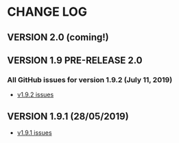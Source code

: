 # CHANGE LOG

## VERSION 2.0 (coming!)


## VERSION 1.9 PRE-RELEASE 2.0

### All GitHub issues for version 1.9.2 (July 11, 2019)
* [v1.9.2 issues](https://github.com/LaSalleSoftware/lsv2-adminbackend-app/milestone/1?closed=1)

## VERSION 1.9.1 (28/05/2019)
* [v1.9.1 issues](https://github.com/LaSalleSoftware/lsv2-adminbackend-app/milestone/1?closed=1)
